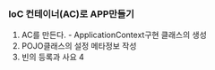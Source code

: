 ### IoC 컨테이너(AC)로 APP만들기

1. AC를 만든다. - ApplicationContext구현 클래스의 생성
2. POJO클래스의 설정 메타정보 작성
3. 빈의 등록과 사요
4
<!--stackedit_data:
eyJoaXN0b3J5IjpbLTExNTQyNzE0ODBdfQ==
-->